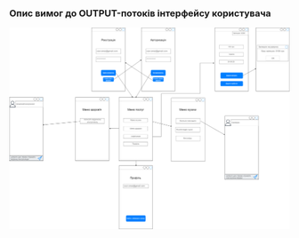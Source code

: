 ### Опис вимог до OUTPUT-потоків інтерфейсу користувача

![img](/1-SoftwareRequirements/1.4-FuncNonFuncRequerements/1.4.4-NFRUserInterfaceOUTPUT/NFR.png)
